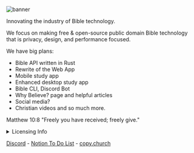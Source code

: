 ![banner](https://github.com/user-attachments/assets/b7e275a7-ee86-41a5-8e9b-6d5e72de641c)

Innovating the industry of Bible technology.

We focus on making free & open-source public domain Bible technology that is privacy, design, and performance focused.

We have big plans:
- Bible API written in Rust
- Rewrite of the Web App
- Mobile study app
- Enhanced desktop study app
- Bible CLI, Discord Bot
- Why Believe? page and helpful articles
- Social media?
- Christian videos
and so much more.

Matthew 10:8 "Freely you have received; freely give."

<details>
  <summary>Licensing Info</summary>
   <br>
  All of Bibleio's projects are licensed under the <a href="https://choosealicense.com/licenses/mit-0/">MIT No Attribution</a> license. You can copy, translate, modify, and distribute this resource, without restriction, and without     needing to ask permission. Why? For the sake of the gospel (Matt 10:8). <br> <br>
  
  Check out why you should do the same by clicking this: <br> <br>

  [<img src="https://copy.church/badges/lcc_alt_pde.png" alt="Freely given, no conditions!" width="300"/>](https://copy.church/explain/importance/)
</details>

[Discord](https://discord.gg/7eVCyQ5GGb) - [Notion To Do List](https://dukc.notion.site/Biblio-781f29eb2433420d8dbd98feaa584237) - [copy.church](https://copy.church)
